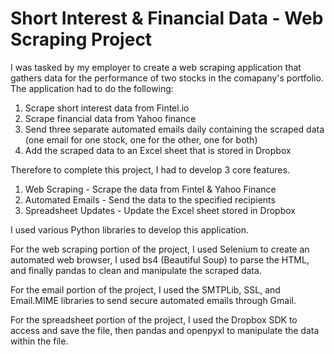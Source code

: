 # Short Interest & Financial Data - Web Scraping Project

I was tasked by my employer to create a web scraping application that gathers data for the performance of two stocks in the comapany's portfolio. The application had to do the following: 
1) Scrape short interest data from Fintel.io
2) Scrape financial data from Yahoo finance
3) Send three separate automated emails daily containing the scraped data (one email for one stock, one for the other, one for both)
4) Add the scraped data to an Excel sheet that is stored in Dropbox

Therefore to complete this project, I had to develop 3 core features.

1) Web Scraping - Scrape the data from Fintel & Yahoo Finance
2) Automated Emails - Send the data to the specified recipients
3) Spreadsheet Updates - Update the Excel sheet stored in Dropbox 

I used various Python libraries to develop this application. 

For the web scraping portion of the project, I used Selenium to create an automated web browser, I used bs4 (Beautiful Soup) to parse the HTML, and finally pandas to clean and manipulate the scraped data. 

For the email portion of the project, I used the SMTPLib, SSL, and Email.MIME libraries to send secure automated emails through Gmail. 

For the spreadsheet portion of the project, I used the Dropbox SDK to access and save the file, then pandas and openpyxl to manipulate the data within the file. 

